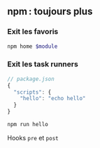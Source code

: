 ## npm : toujours plus

### Exit les favoris

```sh
npm home $module
```

### Exit les task runners

```js
// package.json
{
  "scripts": {
    "hello": "echo hello"
  }
}
```

```sh
npm run hello
```

Hooks `pre` et `post`
